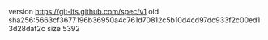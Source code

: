 version https://git-lfs.github.com/spec/v1
oid sha256:5663cf3677196b36950a4c761d70812c5b10d4cd97dc933f2c00ed13d28daf2c
size 5392
